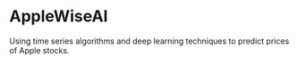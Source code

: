 # AppleWiseAI
Using time series algorithms and deep learning techniques to predict prices of Apple stocks.
